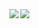 <a href="https://github.com/anuraghazra/github-readme-stats">
  <img align="left" src="https://github-readme-stats.vercel.app/api?username=pontsuyo&count_private=true&show_icons=true" />
</a>
<a href="https://github.com/anuraghazra/github-readme-stats">
  <img align="left" src="https://github-readme-stats.vercel.app/api/top-langs/?username=pontsuyo&layout=compact" />
</a>
